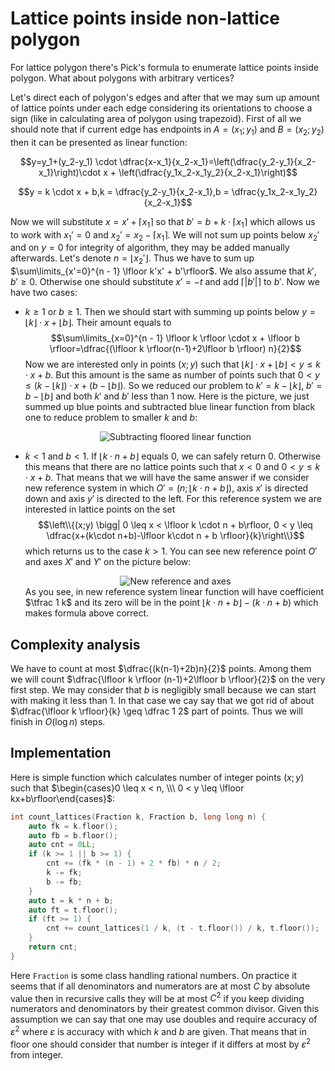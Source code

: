 <!--?title Lattice points inside non-lattice polygon -->

# Lattice points inside non-lattice polygon

For lattice polygon there's Pick's formula to enumerate lattice points inside polygon. What about polygons with arbitrary vertices?

Let's direct each of polygon's edges and after that we may sum up amount of lattice points under each edge considering its orientations to choose a sign (like in calculating area of polygon using trapezoid). First of all we should note that if current edge has endpoints in $A=(x_1;y_1)$ and $B=(x_2;y_2)$ then it can be presented as linear function:

$$y=y_1+(y_2-y_1) \cdot \dfrac{x-x_1}{x_2-x_1}=\left(\dfrac{y_2-y_1}{x_2-x_1}\right)\cdot x + \left(\dfrac{y_1x_2-x_1y_2}{x_2-x_1}\right)$$

$$y = k \cdot x + b,k = \dfrac{y_2-y_1}{x_2-x_1},b = \dfrac{y_1x_2-x_1y_2}{x_2-x_1}$$

Now we will substitute $x=x'+\lceil x_1 \rceil$ so that $b' = b + k \cdot \lceil x_1 \rceil$ which allows us to work with $x_1'=0$ and $x_2'=x_2 - \lceil x_1 \rceil$. We will not sum up points below $x_2'$ and on $y=0$ for integrity of algorithm, they may be added manually afterwards. Let's denote $n=\lfloor x_2' \rfloor$. Thus we have to sum up $\sum\limits_{x'=0}^{n - 1} \lfloor k'x' + b'\rfloor$. We also assume that $k', b'\geq 0$. Otherwise one should substitute $x'=-t$ and add $\lceil|b'|\rceil$ to $b'$. Now we have two cases:

- $k \geq 1$ or $b \geq 1$. Then we should start with summing up points below $y=\lfloor k \rfloor \cdot x + \lfloor b \rfloor$. Their amount equals to $$\sum\limits_{x=0}^{n - 1} \lfloor k \rfloor \cdot x + \lfloor b \rfloor=\dfrac{(\lfloor k \rfloor(n-1)+2\lfloor b \rfloor) n}{2}$$ Now we are interested only in points $(x;y)$ such that $\lfloor k \rfloor \cdot x + \lfloor b \rfloor < y \leq k\cdot x + b$. But this amount is the same as number of points such that $0 < y \leq (k - \lfloor k \rfloor) \cdot x + (b - \lfloor b \rfloor)$. So we reduced our problem to $k'= k - \lfloor k \rfloor$, $b' = b - \lfloor b \rfloor$ and both $k'$ and $b'$ less than $1$ now. Here is the picture, we just summed up blue points and subtracted blue linear function from black one to reduce problem to smaller $k$ and $b$: <center>![Subtracting floored linear function](&imgroot&/lattice.png)</center>

- $k < 1$ and $b < 1$. If $\lfloor k \cdot n + b\rfloor$ equals $0$, we can safely return $0$. Otherwise this means that there are no lattice points such that $x < 0$ and $0 < y \leq k \cdot x + b$. That means that we will have the same answer if we consider new reference system in which $O'=(n;\lfloor k\cdot n + b\rfloor)$, axis $x'$ is directed down and axis $y'$ is directed to the left. For this reference system we are interested in lattice points on the set $$\left\\{(x;y) \bigg| 0 \leq x < \lfloor k \cdot n + b\rfloor, 0 < y \leq \dfrac{x+(k\cdot n+b)-\lfloor k\cdot n + b \rfloor}{k}\right\\}$$ which returns us to the case $k>1$. You can see new reference point $O'$ and axes $X'$ and $Y'$ on the picture below: <center>![New reference and axes](&imgroot&/mirror.png)</center> As you see, in new reference system linear function will have coefficient $\tfrac 1 k$ and its zero will be in the point $\lfloor k\cdot n + b \rfloor-(k\cdot n+b)$ which makes formula above correct.

## Complexity analysis

We have to count at most $\dfrac{(k(n-1)+2b)n}{2}$ points. Among them we will count $\dfrac{\lfloor k \rfloor (n-1)+2\lfloor b \rfloor}{2}$ on the very first step. We may consider that $b$ is negligibly small because we can start with making it less than $1$. In that case we cay say that we got rid of about $\dfrac{\lfloor k \rfloor}{k} \geq \dfrac 1 2$ part of points. Thus we will finish in $O(\log n)$ steps.

## Implementation

Here is simple function which calculates number of integer points $(x;y)$ such that $\begin{cases}0 \leq x < n, \\\ 0 < y \leq \lfloor kx+b\rfloor\end{cases}$:

```cpp
int count_lattices(Fraction k, Fraction b, long long n) {
    auto fk = k.floor();
    auto fb = b.floor();
    auto cnt = 0LL;
    if (k >= 1 || b >= 1) {
        cnt += (fk * (n - 1) + 2 * fb) * n / 2;
        k -= fk;
        b -= fb;
    }
    auto t = k * n + b;
    auto ft = t.floor();
    if (ft >= 1) {
        cnt += count_lattices(1 / k, (t - t.floor()) / k, t.floor());
    }
    return cnt;
}
```

Here `Fraction` is some class handling rational numbers. On practice it seems that if all denominators and numerators are at most $C$ by absolute value then in recursive calls they will be at most $C^2$ if you keep dividing numerators and denominators by their greatest common divisor. Given this assumption we can say that one may use doubles and require accuracy of $\varepsilon^2$ where $\varepsilon$ is accuracy with which $k$ and $b$ are given. That means that in floor one should consider that number is integer if it differs at most by $\varepsilon^2$ from integer.

